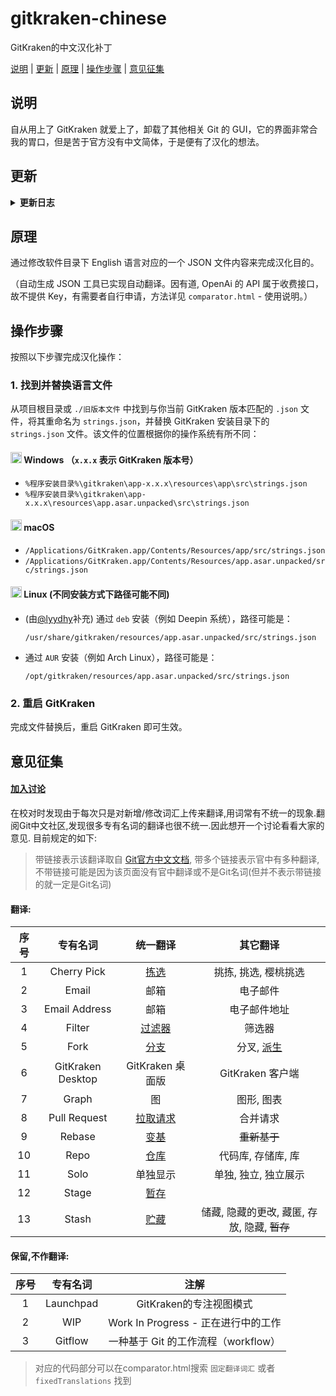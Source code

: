 # gitkraken-chinese

GitKraken的中文汉化补丁

[说明](#说明) | [更新](#更新) | [原理](#原理) | [操作步骤](#操作步骤) | [意见征集](#意见征集)

## 说明

自从用上了 GitKraken 就爱上了，卸载了其他相关 Git 的 GUI，它的界面非常合我的胃口，但是苦于官方没有中文简体，于是便有了汉化的想法。

## 更新

<details>
<summary>
<strong>更新日志</strong>
</summary>

|           日期           | 更新内容                                                         |                                                               感谢                                                                |
|:----------------------:|--------------------------------------------------------------|:-------------------------------------------------------------------------------------------------------------------------------:|
| 2024.10.25-2025.02.11  | 适配 10.4.0-10.7.0 版本                                          |                                           [@YuanXiQWQ](https://github.com/YuanXiQWQ)                                            |
|       2025.01.22       | 更新 OpenAi 模型选项, 完善提示词, 修复差异比较逻辑无法检测删减与内容修改的问题并保留空行, 优化界面交互体验 |                                           [@YuanXiQWQ](https://github.com/YuanXiQWQ)                                            |
|       2025.01.20       | 根据 10.6.1 版本进行校对&修订，更新 README.md 的格式                         |                                           [@YuanXiQWQ](https://github.com/YuanXiQWQ)                                            |
|       2024.09.10       | 接入OpenAI API, 更新优化使用说明和页面交互, 新增文件上传/下载功能                     |                                           [@YuanXiQWQ](https://github.com/YuanXiQWQ)                                            |
|       2024.09.09       | 适配 10.3.0 版本                                                 | [@FXDYJ](https://github.com/FXDYJ) / [@Slinet6056](https://github.com/Slinet6056) /  [@YuanXiQWQ](https://github.com/YuanXiQWQ) |
| 2024.02.27 -2024.08.10 | 适配 9.12.0-10.2.0 版本，更新 README.md 的格式和文件结构                    |                                           [@YuanXiQWQ](https://github.com/YuanXiQWQ)                                            |
|       2024.02.27       | 明晰 compare.html 的使用说明和操作界面，可视化有道 API 配置，添加关于有道 API 的描述文件     |                                           [@YuanXiQWQ](https://github.com/YuanXiQWQ)                                            |
|       2024.02.27       | 适配 9.11.1 版本                                                 |                                             [@Jaffrez](https://github.com/Jaffrez)                                              |
|       2024.02.27       | 适配 9.5.1 版本                                                  |                                             [@buck178](https://github.com/buck178)                                              |
|       2023.09.11       | 适配 9.5.1 版本                                                  |                                           [@star-andy](https://github.com/star-andy)                                            |
|       2021.12.17       | 新增可视化对比，接入有道翻译 API                                           |                                        [@TanxiangCode](https://github.com/TanxiangCode)                                         |
|       2021.03.18       | 新增对比新旧版本区别，自动生成新版本的 JSON 文件的工具 compare.html                  |                                         [@DreamSaddle](https://github.com/DreamSaddle)                                          |
|       2020.08.18       | 在 Windows 2.7.0 版本 测试通过                                      |                                         [@Black-Spree](https://github.com/Black-Spree)                                          |
|       2019.10.01       | 在 macOS 10.14 GitKraken 6.2.0 测试通过                           |                                               [@yk47g](https://github.com/yk47g)                                                |

</details>

## 原理

通过修改软件目录下 English 语言对应的一个 JSON 文件内容来完成汉化目的。

（自动生成 JSON 工具已实现自动翻译。因有道, OpenAi 的 API 属于收费接口，故不提供 Key，有需要者自行申请，方法详见 `comparator.html` - 使用说明。）

## 操作步骤

按照以下步骤完成汉化操作：

### 1. 找到并替换语言文件

从项目根目录或 `./旧版本文件` 中找到与你当前 GitKraken 版本匹配的 `.json` 文件，将其重命名为 `strings.json`，并替换
GitKraken 安装目录下的 `strings.json` 文件。该文件的位置根据你的操作系统有所不同：

#### <img src="https://upload.wikimedia.org/wikipedia/commons/thumb/5/5f/Windows_logo_-_2012.svg/1280px-Windows_logo_-_2012.svg.png" alt="Windows Icon" style="width: 18px; height: 18px;"> Windows （`x.x.x` 表示 GitKraken 版本号）

- `%程序安装目录%\gitkraken\app-x.x.x\resources\app\src\strings.json`
- `%程序安装目录%\gitkraken\app-x.x.x\resources\app.asar.unpacked\src\strings.json`

#### <img src="https://cdn-icons-png.flaticon.com/512/2/2235.png" alt="macOS Icon" style="width: 18px; height: 18px;"> macOS

- `/Applications/GitKraken.app/Contents/Resources/app/src/strings.json`
- `/Applications/GitKraken.app/Contents/Resources/app.asar.unpacked/src/strings.json`

#### <img src="https://upload.wikimedia.org/wikipedia/commons/thumb/3/35/Tux.svg/1024px-Tux.svg.png" alt="Linux Icon" style="width: 18px; height: 18px;"> Linux (不同安装方式下路径可能不同)

- (由[@lyydhy](https://github.com/lyydhy)补充) 通过 `deb` 安装（例如 Deepin 系统），路径可能是：

  `/usr/share/gitkraken/resources/app.asar.unpacked/src/strings.json`
- 通过 `AUR` 安装（例如 Arch Linux），路径可能是：

  `/opt/gitkraken/resources/app.asar.unpacked/src/strings.json`

### 2. 重启 GitKraken

完成文件替换后，重启 GitKraken 即可生效。

## 意见征集

#### [加入讨论](https://github.com/yk47g/gitkraken-chinese/discussions/33)

在校对时发现由于每次只是对新增/修改词汇上传来翻译,用词常有不统一的现象.翻阅Git中文社区,发现很多专有名词的翻译也很不统一.因此想开一个讨论看看大家的意见.
目前规定的如下:
> 带链接表示该翻译取自 [Git官方中文文档](https://git-scm.com/book/zh/v2),
> 带多个链接表示官中有多种翻译,
> 不带链接可能是因为该页面没有官中翻译或不是Git名词(但并不表示带链接的就一定是Git名词)

#### 翻译:

| 序号 |       专有名词        |                                                                                               统一翻译                                                                                                |                                                                            其它翻译                                                                            |
|:--:|:-----------------:|:-------------------------------------------------------------------------------------------------------------------------------------------------------------------------------------------------:|:----------------------------------------------------------------------------------------------------------------------------------------------------------:|
| 1  |    Cherry Pick    |                                   [拣选](https://git-scm.com/book/zh/v2/%e5%88%86%e5%b8%83%e5%bc%8f-Git-%e7%bb%b4%e6%8a%a4%e9%a1%b9%e7%9b%ae#_rebase_cherry_pick)                                   |                                                                        挑拣, 挑选, 樱桃挑选                                                                        |
| 2  |       Email       |                                                                                                邮箱                                                                                                 |                                                                            电子邮件                                                                            |
| 3  |   Email Address   |                                                                                                邮箱                                                                                                 |                                                                           电子邮件地址                                                                           |
| 4  |      Filter       |         [过滤器](https://git-scm.com/book/zh/v2/Git-%E5%9F%BA%E7%A1%80-%E6%9F%A5%E7%9C%8B%E6%8F%90%E4%BA%A4%E5%8E%86%E5%8F%B2.html#_%E9%99%90%E5%88%B6%E8%BE%93%E5%87%BA%E9%95%BF%E5%BA%A6)          |                                                                            筛选器                                                                             |
| 5  |       Fork        |                                   [分支](https://git-scm.com/book/zh/v2/GitHub-%E5%AF%B9%E9%A1%B9%E7%9B%AE%E5%81%9A%E5%87%BA%E8%B4%A1%E7%8C%AE.html#_github_flow)                                   | 分叉, [派生](https://git-scm.com/book/zh/v2/GitHub-%E5%AF%B9%E9%A1%B9%E7%9B%AE%E5%81%9A%E5%87%BA%E8%B4%A1%E7%8C%AE.html#_%E6%B4%BE%E7%94%9F%E9%A1%B9%E7%9B%AE) |
| 6  | GitKraken Desktop |                                                                                           GitKraken 桌面版                                                                                           |                                                                       GitKraken 客户端                                                                        |
| 7  |       Graph       |                                                                                                 图                                                                                                 |                                                                           图形, 图表                                                                           |
| 8  |   Pull Request    |            [拉取请求](https://git-scm.com/book/zh/v2/GitHub-%E5%AF%B9%E9%A1%B9%E7%9B%AE%E5%81%9A%E5%87%BA%E8%B4%A1%E7%8C%AE.html#_%E5%88%9B%E5%BB%BA%E6%8B%89%E5%8F%96%E8%AF%B7%E6%B1%82)             |                                                                            合并请求                                                                            |
| 9  |      Rebase       |                                                          [变基](https://git-scm.com/book/zh/v2/Git-%E5%88%86%E6%94%AF-%E5%8F%98%E5%9F%BA)                                                           |                                                                          ~~重新基于~~                                                                          |
| 10 |       Repo        | [仓库](https://git-scm.com/book/zh/v2/%E5%88%86%E5%B8%83%E5%BC%8F-Git-%E5%88%86%E5%B8%83%E5%BC%8F%E5%B7%A5%E4%BD%9C%E6%B5%81%E7%A8%8B.html#_%E9%9B%86%E4%B8%AD%E5%BC%8F%E5%B7%A5%E4%BD%9C%E6%B5%81) |                                                                        代码库, 存储库, 库                                                                         |
| 11 |       Solo        |                                                                                               单独显示                                                                                                |                                                                        单独, 独立, 独立展示                                                                        |
| 12 |       Stage       |                                             [暂存](https://git-scm.com/book/zh/v2/Git-%E5%B7%A5%E5%85%B7-%E4%BA%A4%E4%BA%92%E5%BC%8F%E6%9A%82%E5%AD%98)                                             |                                                                                                                                                            |
| 13 |       Stash       |                                             [贮藏](https://git-scm.com/book/zh/v2/Git-%E5%B7%A5%E5%85%B7-%E8%B4%AE%E8%97%8F%E4%B8%8E%E6%B8%85%E7%90%86)                                             |                                                               储藏, 隐藏的更改, 藏匿, 存放, 隐藏, ~~暂存~~                                                                |

#### 保留,不作翻译:

| 序号 |   专有名词    |             注解              |
|:--:|:---------:|:---------------------------:|
| 1  | Launchpad |      GitKraken的专注视图模式       |
| 2  |    WIP    | Work In Progress - 正在进行中的工作 |
| 3  |  Gitflow  |  一种基于 Git 的工作流程（workflow）   |

> 对应的代码部分可以在comparator.html搜索 `固定翻译词汇` 或者 `fixedTranslations` 找到